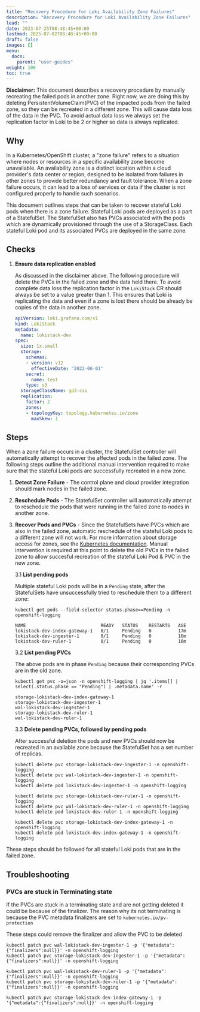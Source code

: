 ```yaml
---
title: "Recovery Procedure for Loki Availability Zone Failures"
description: "Recovery Procedure for Loki Availability Zone Failures"
lead: ""
date: 2023-07-25T08:48:45+00:00
lastmod: 2025-07-02T08:48:45+00:00
draft: false
images: []
menu:
  docs:
    parent: "user-guides"
weight: 100
toc: true
---
```


**Disclaimer:** This document describes a recovery procedure by manually recreating the failed pods in another zone. Right now, we are doing this by deleting PersistentVolumeClaim(PVC) of the impacted pods from the failed zone, so they can be recreated in a different zone. This will cause data loss of the data in the PVC. To avoid actual data loss we always set the replication factor in Loki to be 2 or higher so data is always replicated.

## Why

In a Kubernetes/OpenShift cluster, a "zone failure" refers to a situation where nodes or resources in a specific availability zone become unavailable. An availability zone is a distinct location within a cloud provider's data center or region, designed to be isolated from failures in other zones to provide better redundancy and fault tolerance. When a zone failure occurs, it can lead to a loss of services or data if the cluster is not configured properly to handle such scenarios.

This document outlines steps that can be taken to recover stateful Loki pods when there is a zone failure. Stateful Loki pods are deployed as a part of a StatefulSet. The StatefulSet also has PVCs associated with the pods which are dynamically provisioned through the use of a StorageClass. Each stateful Loki pod and its associated PVCs are deployed in the same zone.

## Checks

 1. **Ensure data replication enabled**

    As discussed in the disclaimer above. The following procedure will delete the PVCs in the failed zone and the data held there. To avoid complete data loss the replication factor in the `LokiStack` CR should always be set to a value greater than 1. This ensures that Loki is replicating the data and even if a zone is lost there should be already be copies of the data in another zone.

    ```yaml
    apiVersion: loki.grafana.com/v1
    kind: LokiStack
    metadata:
      name: lokistack-dev
    spec:
      size: 1x.small
      storage:
        schemas:
        - version: v12
          effectiveDate: "2022-06-01"
        secret:
          name: test
        type: s3
      storageClassName: gp3-csi
      replication:
        factor: 2
        zones:
        - topologyKey: topology.kubernetes.io/zone
          maxSkew: 1
    ```

## Steps

When a zone failure occurs in a cluster, the StatefulSet controller will automatically attempt to recover the affected pods in the failed zone. The following steps outline the additional manual intervention required to make sure that the stateful Loki pods are successfully recreated in a new zone.

 1. **Detect Zone Failure** - The control plane and cloud provider integration should mark nodes in the failed zone.

 2. **Reschedule Pods** - The StatefulSet controller will automatically attempt to reschedule the pods that were running in the failed zone to nodes in another zone.
  
 3. **Recover Pods and PVCs** - Since the StatefulSets have PVCs which are also in the failed zone, automatic reschedule of the stateful Loki pods to a different zone will not work. For more information about storage access for zones, see the [Kubernetes documentation](https://kubernetes.io/docs/setup/best-practices/multiple-zones/#storage-access-for-zones). Manual intervention is required at this point to delete the old PVCs in the failed zone to allow succesful recreation of the stateful Loki Pod & PVC in the new zone.
  
    3.1 **List pending pods**

    Multiple stateful Loki pods will be in a `Pending` state, after the StatefulSets have unsuccessfully tried to reschedule them to a different zone:

    ```console
    kubectl get pods --field-selector status.phase==Pending -n openshift-logging
    ```

    ```console
    NAME                            READY   STATUS    RESTARTS   AGE
    lokistack-dev-index-gateway-1   0/1     Pending   0          17m
    lokistack-dev-ingester-1        0/1     Pending   0          16m
    lokistack-dev-ruler-1           0/1     Pending   0          16m
    ```

    3.2 **List pending PVCs**

    The above pods are in phase `Pending` because their corresponding PVCs are  in the old zone.

    ```console
    kubectl get pvc -o=json -n openshift-logging | jq '.items[] | select(.status.phase == "Pending") | .metadata.name' -r
    ```

    ```console
    storage-lokistack-dev-index-gateway-1
    storage-lokistack-dev-ingester-1
    wal-lokistack-dev-ingester-1
    storage-lokistack-dev-ruler-1 
    wal-lokistack-dev-ruler-1
    ```

    3.3 **Delete pending PVCs, followed by pending pods**

    After successful deletion the pods and new PVCs should now be recreated in an available zone because the StatefulSet has a set number of replicas.

    ```console
    kubectl delete pvc storage-lokistack-dev-ingester-1 -n openshift-logging
    kubectl delete pvc wal-lokistack-dev-ingester-1 -n openshift-logging
    kubectl delete pod lokistack-dev-ingester-1 -n openshift-logging
    
    kubectl delete pvc storage-lokistack-dev-ruler-1 -n openshift-logging
    kubectl delete pvc wal-lokistack-dev-ruler-1 -n openshift-logging
    kubectl delete pod lokistack-dev-ruler-1 -n openshift-logging

    kubectl delete pvc storage-lokistack-dev-index-gateway-1 -n openshift-logging
    kubectl delete pod lokistack-dev-index-gateway-1 -n openshift-logging
    ```

These steps should be followed for all stateful Loki pods that are in the failed zone.

## Troubleshooting

### PVCs are stuck in Terminating state

If the PVCs are stuck in a terminating state and are not getting deleted it could be because of the finalizer. The reason why its not terminating is because the PVC metadata finalizers are set to `kubernetes.io/pv-protection`

These steps could remove the finalizer and allow the PVC to be deleted

```console
kubectl patch pvc wal-lokistack-dev-ingester-1 -p '{"metadata":{"finalizers":null}}' -n openshift-logging
kubectl patch pvc storage-lokistack-dev-ingester-1 -p '{"metadata":{"finalizers":null}}' -n openshift-logging

kubectl patch pvc wal-lokistack-dev-ruler-1 -p '{"metadata":{"finalizers":null}}' -n openshift-logging
kubectl patch pvc storage-lokistack-dev-ruler-1 -p '{"metadata":{"finalizers":null}}' -n openshift-logging

kubectl patch pvc storage-lokistack-dev-index-gateway-1 -p '{"metadata":{"finalizers":null}}' -n openshift-logging
```
